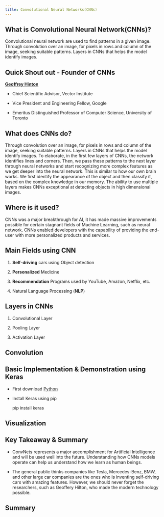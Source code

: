 ```yaml
---
title: Convolutional Neural Networks(CNNs)
---
```


What is Convolutional Neural Network(CNNs)?
----------

Convolutional neural network are used to find patterns in a given image. Through convolution over an image, for pixels in rows and column of the image, seeking suitable patterns. Layers in CNNs that helps the model identify images. 

Quick Shout out - Founder of CNNs
----------
[**Geoffrey Hinton**](http://www.cs.toronto.edu/~hinton/) 

- Chief Scientific Advisor, Vector Institute 

- Vice President and Engineering Fellow, Google 

- Emeritus Distinguished Professor of Computer Science, University of Toronto 


What does CNNs do?
-------------------

Through convolution over an image, for pixels in rows and column of the image, seeking suitable patterns.
Layers in CNNs that helps the model identify images. To elaborate, in the first few layers of CNNs, the network identifies 
 lines and corners. Then, we pass these patterns to the next layer through neural networks and start recognizing more complex 
 features as we get deeper into the neural network. This is similar to how our own brain works. We first identify the 
 appearance of the object and then classify it, based on the complex knowledge in our memory. The ability to use multiple 
 layers makes CNNs exceptional at detecting objects in high dimensional images.

Where is it used?
-------------------

CNNs was a major breakthrough for AI, it has made massive improvements possible for certain stagnant fields of Machine Learning, such as neural network. CNNs enabled developers with the capability of providing the end-user with more personalized products and services.

## Main Fields using CNN

1) **Self-driving** cars using Object detection

2) **Personalized** Medicine

3) **Recommendation** Programs used by YouTube, Amazon, Netflix, etc.

4) Natural Language Processing (**NLP**)


Layers in CNNs
-------------------
1) Convolutional Layer 

2) Pooling Layer

3) Activation Layer 



Convolution
-------------------



Basic Implementation & Demonstration using Keras
------------------------

-   First download [Python](https://www.python.org/downloads/)

-   Install Keras using pip

      pip install keras


Visualization
------------------


Key Takeaway & Summary
------------------

-   ConvNets represents a major accomplishment for Artificial Intelligence and will be used well into the future. Understanding how CNNs models operate can help us understand how we learn as human beings.

-    The general public thinks companies like Tesla, Mercedes-Benz, BMW, and other large car companies are the ones who is inventing self-driving cars with amazing features. However, we should never forget the researchers, such as Geoffery Hilton, who made the modern technology possible. 

Summary
-------------------



